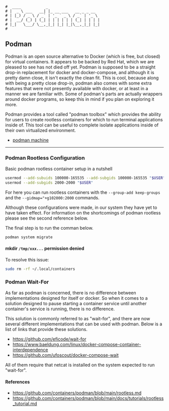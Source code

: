 ```text
#  ____           _
# |  _ \ ___   __| |_ __ ___   __ _ _ __
# | |_) / _ \ / _` | '_ ` _ \ / _` | '_ \
# |  __/ (_) | (_| | | | | | | (_| | | | |
# |_|   \___/ \__,_|_| |_| |_|\__,_|_| |_|
#
```

Podman
-------

Podman is an open source alternative to Docker (which is free, but closed) for virtual containers. It appears
to be backed by Red Hat, which we are pleased to see has not died off yet. Podman is supposed to be a straight
drop-in replacement for docker and docker-compose, and although it is pretty damn close, it isn't exactly the
clean fit. This is cool, because along with being a pretty close drop-in, podman also comes with some extra
features that were not presently available with docker, or at least in a manner we are familiar with. Some of
podman's parts are actually wrappers around docker programs, so keep this in mind if you plan on exploring it
more.

Podman provides a tool called "podman toolbox" which provides the ability for users to create rootless containers
for which to run terminal applications inside of. This tool can be useful to complete isolate applications
inside of their own virtualized environment.

- [podman machine](podman-machine)

-----

### Podman Rootless Configuration

Basic podman rootless container setup in a nutshell

```bash
usermod --add-subuids 100000-165535 --add-subgids 100000-165535 "$USER"
usermod --add-subgids 2000-2000 "$USER"
```

For here you can run rootless containers with the `--group-add keep-groups` and the `--gidmap="+g102000:2000`
commands.

Although these configurations were made, in our system they have yet to have taken effect. For information on
the shortcomings of podman rootless please see the second reference below.

The final step is to run the comman below.

```bash
podman system migrate
```

#### mkdir `/tmp/xxx...` permission denied

To resolve this issue:

```bash
sudo rm -rf ~/.local/containers
```

### Podman Wait-For

As far as podman is concerned, there is no difference between implementations designed for itself or docker.
So when it comes to a solution designed to pause starting a container service until another container's
service is running, there is no difference. 

This solution is commonly referred to as "wait-for", and there are now several different implementations that
can be used with podman. Below is a list of links that provide these solutions.

- https://github.com/eficode/wait-for
- https://www.baeldung.com/linux/docker-compose-container-interdependence
- https://github.com/ufoscout/docker-compose-wait

All of them require that netcat is installed on the system expected to run "wait-for".

#### References

- https://github.com/containers/podman/blob/main/rootless.md
- https://github.com/containers/podman/blob/main/docs/tutorials/rootless_tutorial.md

